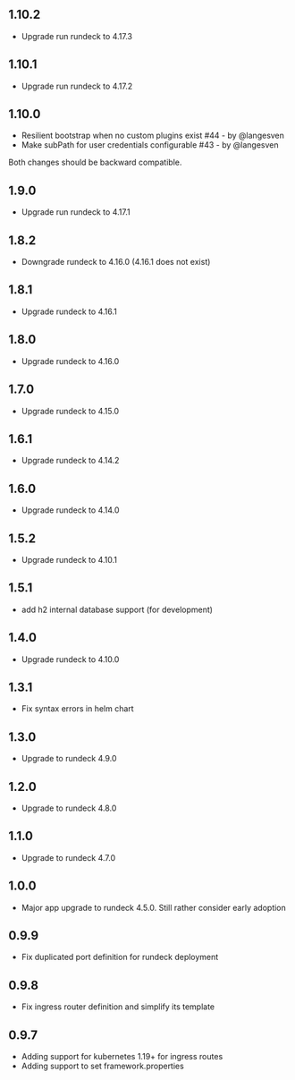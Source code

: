 ## 1.10.2
- Upgrade run rundeck to 4.17.3

## 1.10.1
- Upgrade run rundeck to 4.17.2

## 1.10.0
- Resilient bootstrap when no custom plugins exist #44 - by @langesven
- Make subPath for user credentials configurable #43 - by @langesven

Both changes should be backward compatible.

## 1.9.0
- Upgrade run rundeck to 4.17.1

## 1.8.2
- Downgrade rundeck to 4.16.0 (4.16.1 does not exist)

## 1.8.1
- Upgrade rundeck to 4.16.1

## 1.8.0
- Upgrade rundeck to 4.16.0

## 1.7.0
- Upgrade rundeck to 4.15.0

## 1.6.1
- Upgrade rundeck to 4.14.2

## 1.6.0
- Upgrade rundeck to 4.14.0

## 1.5.2
- Upgrade rundeck to 4.10.1

## 1.5.1
- add h2 internal database support (for development)

## 1.4.0
- Upgrade rundeck to 4.10.0

## 1.3.1
- Fix syntax errors in helm chart

## 1.3.0
- Upgrade to rundeck 4.9.0

## 1.2.0
- Upgrade to rundeck 4.8.0

## 1.1.0
- Upgrade to rundeck 4.7.0

## 1.0.0
- Major app upgrade to rundeck 4.5.0. Still rather consider early adoption

## 0.9.9
- Fix duplicated port definition for rundeck deployment

## 0.9.8

- Fix ingress router definition and simplify its template

## 0.9.7

- Adding support for kubernetes 1.19+ for ingress routes
- Adding support to set framework.properties
